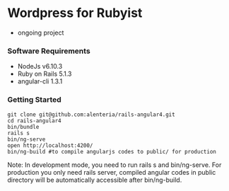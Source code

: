 # Wordpress for Rubyist
  - ongoing project

### Software Requirements
  * NodeJs v6.10.3
  * Ruby on Rails 5.1.3
  * angular-cli 1.3.1

### Getting Started
    git clone git@github.com:alenteria/rails-angular4.git
    cd rails-angular4
    bin/bundle
    rails s
    bin/ng-serve
    open http://localhost:4200/
    bin/ng-build #to compile angularjs codes to public/ for production

Note: In development mode, you need to run rails s and bin/ng-serve. For production you only need rails server, compiled angular codes in public directory will be automatically accessible after bin/ng-build.
